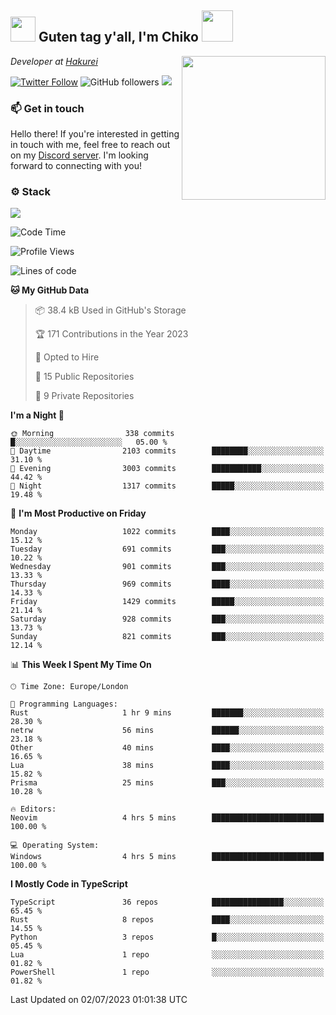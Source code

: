 <h2><img src="https://cdn.discordapp.com/emojis/1100181376730402906.gif?quality=lossless" width="40"> Guten tag y'all, I'm Chiko <img src="https://a.ppy.sh/15907233" width="50"></h2>
<a href="https://twitter.com/Zzul0714/status/1654451338179395585?s=20"><img align='right' src="https://cdn.discordapp.com/attachments/1109162815866023976/1109163700583153705/FvXKt8paEAAR6Ak1.png" width="230"></a>
<p><em>Developer at <a href="https://github.com/hakureiapp">Hakurei</a></em></p>

[![Twitter Follow](https://img.shields.io/twitter/follow/chikoxq?label=Follow)](https://twitter.com/intent/follow?screen_name=chikoxq)
![GitHub followers](https://img.shields.io/github/followers/chikof?label=Follow&style=social)
![](https://komarev.com/ghpvc/?username=chikof&color=blue)

### 📫 Get in touch
Hello there! If you're interested in getting in touch with me, feel free to reach out on my [Discord server](https://discord.gg/sejc7TnX6N). I'm looking forward to connecting with you!

### ⚙️ Stack
![](https://skillicons.dev/icons?i=git,kubernetes,docker,js,ts,cloudflare,css,deno,express,graphql,html,mongodb,nestjs,py,react,apollo,bash,java,lua,nextjs,netlify,nodejs,ps,powershell,rust,neovim,tauri,sentry,postgres,tailwind,prisma,actix)

<!--START_SECTION:waka-->
![Code Time](http://img.shields.io/badge/Code%20Time-1%2C442%20hrs%2045%20mins-blue)

![Profile Views](http://img.shields.io/badge/Profile%20Views-5-blue)

![Lines of code](https://img.shields.io/badge/From%20Hello%20World%20I%27ve%20Written-4.8%20million%20lines%20of%20code-blue)

**🐱 My GitHub Data** 

> 📦 38.4 kB Used in GitHub's Storage 
 > 
> 🏆 171 Contributions in the Year 2023
 > 
> 💼 Opted to Hire
 > 
> 📜 15 Public Repositories 
 > 
> 🔑 9 Private Repositories 
 > 
**I'm a Night 🦉** 

```text
🌞 Morning                338 commits         █░░░░░░░░░░░░░░░░░░░░░░░░   05.00 % 
🌆 Daytime                2103 commits        ████████░░░░░░░░░░░░░░░░░   31.10 % 
🌃 Evening                3003 commits        ███████████░░░░░░░░░░░░░░   44.42 % 
🌙 Night                  1317 commits        █████░░░░░░░░░░░░░░░░░░░░   19.48 % 
```
📅 **I'm Most Productive on Friday** 

```text
Monday                   1022 commits        ████░░░░░░░░░░░░░░░░░░░░░   15.12 % 
Tuesday                  691 commits         ███░░░░░░░░░░░░░░░░░░░░░░   10.22 % 
Wednesday                901 commits         ███░░░░░░░░░░░░░░░░░░░░░░   13.33 % 
Thursday                 969 commits         ████░░░░░░░░░░░░░░░░░░░░░   14.33 % 
Friday                   1429 commits        █████░░░░░░░░░░░░░░░░░░░░   21.14 % 
Saturday                 928 commits         ███░░░░░░░░░░░░░░░░░░░░░░   13.73 % 
Sunday                   821 commits         ███░░░░░░░░░░░░░░░░░░░░░░   12.14 % 
```


📊 **This Week I Spent My Time On** 

```text
🕑︎ Time Zone: Europe/London

💬 Programming Languages: 
Rust                     1 hr 9 mins         ███████░░░░░░░░░░░░░░░░░░   28.30 % 
netrw                    56 mins             ██████░░░░░░░░░░░░░░░░░░░   23.18 % 
Other                    40 mins             ████░░░░░░░░░░░░░░░░░░░░░   16.65 % 
Lua                      38 mins             ████░░░░░░░░░░░░░░░░░░░░░   15.82 % 
Prisma                   25 mins             ███░░░░░░░░░░░░░░░░░░░░░░   10.28 % 

🔥 Editors: 
Neovim                   4 hrs 5 mins        █████████████████████████   100.00 % 

💻 Operating System: 
Windows                  4 hrs 5 mins        █████████████████████████   100.00 % 
```

**I Mostly Code in TypeScript** 

```text
TypeScript               36 repos            ████████████████░░░░░░░░░   65.45 % 
Rust                     8 repos             ████░░░░░░░░░░░░░░░░░░░░░   14.55 % 
Python                   3 repos             █░░░░░░░░░░░░░░░░░░░░░░░░   05.45 % 
Lua                      1 repo              ░░░░░░░░░░░░░░░░░░░░░░░░░   01.82 % 
PowerShell               1 repo              ░░░░░░░░░░░░░░░░░░░░░░░░░   01.82 % 
```




 Last Updated on 02/07/2023 01:01:38 UTC
<!--END_SECTION:waka-->


<!--
<p align="center">
     <a href="https://discord.gg/HhybNhchcC"><img src="https://invidget.switchblade.xyz/sejc7TnX6N" align="center" ><a>
</p> 
-->
